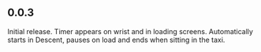 ## 0.0.3

Initial release. Timer appears on wrist and in loading screens. Automatically starts in Descent, pauses on load and ends when sitting in the taxi.


